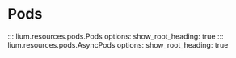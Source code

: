 # Pods 

::: lium.resources.pods.Pods
    options:
        show_root_heading: true
::: lium.resources.pods.AsyncPods
    options:
        show_root_heading: true